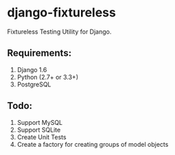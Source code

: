 django-fixtureless
====================

Fixtureless Testing Utility for Django.

Requirements:
-----------------

1. Django 1.6
2. Python (2.7+ or 3.3+)
3. PostgreSQL

Todo:
-----------------

1. Support MySQL
2. Support SQLite
3. Create Unit Tests
4. Create a factory for creating groups of model objects
